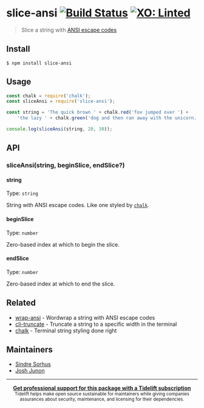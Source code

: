 # slice-ansi [![Build Status](https://travis-ci.org/chalk/slice-ansi.svg?branch=master)](https://travis-ci.org/chalk/slice-ansi) [![XO: Linted](https://img.shields.io/badge/xo-linted-blue.svg)](https://github.com/xojs/xo)

> Slice a string with [ANSI escape codes](https://en.wikipedia.org/wiki/ANSI_escape_code#Colors_and_Styles)

## Install

```
$ npm install slice-ansi
```

## Usage

```js
const chalk = require('chalk');
const sliceAnsi = require('slice-ansi');

const string = 'The quick brown ' + chalk.red('fox jumped over ') +
	'the lazy ' + chalk.green('dog and then ran away with the unicorn.');

console.log(sliceAnsi(string, 20, 30));
```

## API

### sliceAnsi(string, beginSlice, endSlice?)

#### string

Type: `string`

String with ANSI escape codes. Like one styled by [`chalk`](https://github.com/chalk/chalk).

#### beginSlice

Type: `number`

Zero-based index at which to begin the slice.

#### endSlice

Type: `number`

Zero-based index at which to end the slice.

## Related

- [wrap-ansi](https://github.com/chalk/wrap-ansi) - Wordwrap a string with ANSI escape codes
- [cli-truncate](https://github.com/sindresorhus/cli-truncate) - Truncate a string to a specific width in the terminal
- [chalk](https://github.com/chalk/chalk) - Terminal string styling done right

## Maintainers

- [Sindre Sorhus](https://github.com/sindresorhus)
- [Josh Junon](https://github.com/qix-)

---

<div align="center">
	<b>
		<a href="https://tidelift.com/subscription/pkg/npm-slice_ansi?utm_source=npm-slice-ansi&utm_medium=referral&utm_campaign=readme">Get professional support for this package with a Tidelift subscription</a>
	</b>
	<br>
	<sub>
		Tidelift helps make open source sustainable for maintainers while giving companies<br>assurances about security, maintenance, and licensing for their dependencies.
	</sub>
</div>
